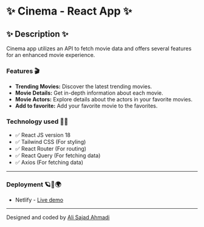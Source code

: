 # ✨ Cinema - React App ✨

## ✨ Description ✨

Cinema app utilizes an API to fetch movie data and offers several features for an enhanced movie experience.

### Features 🎬

- **Trending Movies:** Discover the latest trending movies.
- **Movie Details:** Get in-depth information about each movie.
- **Movie Actors:** Explore details about the actors in your favorite movies.
- **Add to favorite:** Add your favorite movie to the favorites.

### Technology used 👨‍💻

- ✅ React JS version 18
- ✅ Tailwind CSS (For styling)
- ✅ React Router (For routing)
- ✅ React Query (For fetching data)
- ✅ Axios (For fetching data)

---

### Deployment 🪐🌌🌍

- Netlify - [Live demo](https://cinemamdb.netlify.app)

---

Designed and coded by [Ali Sajad Ahmadi](https://linkedin.com/in/alisajad001)
